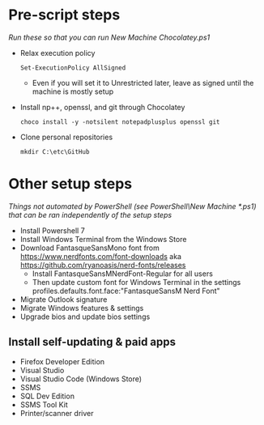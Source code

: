 # Pre-script steps
*Run these so that you can run New Machine Chocolatey.ps1*
- Relax execution policy
    
      Set-ExecutionPolicy AllSigned

  - Even if you will set it to Unrestricted later, leave as signed until the machine is mostly setup

- Install np++, openssl, and git through Chocolatey
  
      choco install -y -notsilent notepadplusplus openssl git

- Clone personal repositories

      mkdir C:\etc\GitHub

# Other setup steps
*Things not automated by PowerShell (see PowerShell\New Machine \*.ps1) that can be ran independently of the setup steps*
- Install Powershell 7
- Install Windows Terminal from the Windows Store
- Download FantasqueSansMono font from https://www.nerdfonts.com/font-downloads aka https://github.com/ryanoasis/nerd-fonts/releases
  - Install FantasqueSansMNerdFont-Regular for all users
  - Then update custom font for Windows Terminal in the settings profiles.defaults.font.face:"FantasqueSansM Nerd Font"
- Migrate Outlook signature
- Migrate Windows features & settings
- Upgrade bios and update bios settings


## Install self-updating & paid apps
- Firefox Developer Edition
- Visual Studio
- Visual Studio Code (Windows Store)
- SSMS
- SQL Dev Edition
- SSMS Tool Kit
- Printer/scanner driver

